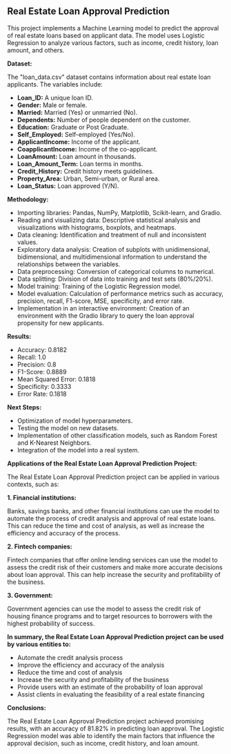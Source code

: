 ## **Real Estate Loan Approval Prediction**

This project implements a Machine Learning model to predict the approval of real estate loans based on applicant data. The model uses Logistic Regression to analyze various factors, such as income, credit history, loan amount, and others.

**Dataset:**

The "loan_data.csv" dataset contains information about real estate loan applicants. The variables include:

* **Loan_ID:** A unique loan ID.
* **Gender:** Male or female.
* **Married:** Married (Yes) or unmarried (No).
* **Dependents:** Number of people dependent on the customer.
* **Education:** Graduate or Post Graduate.
* **Self_Employed:** Self-employed (Yes/No).
* **ApplicantIncome:** Income of the applicant.
* **CoapplicantIncome:** Income of the co-applicant.
* **LoanAmount:** Loan amount in thousands.
* **Loan_Amount_Term:** Loan terms in months.
* **Credit_History:** Credit history meets guidelines.
* **Property_Area:** Urban, Semi-urban, or Rural area.
* **Loan_Status:** Loan approved (Y/N).

**Methodology:**

* Importing libraries: Pandas, NumPy, Matplotlib, Scikit-learn, and Gradio.
* Reading and visualizing data: Descriptive statistical analysis and visualizations with histograms, boxplots, and heatmaps.
* Data cleaning: Identification and treatment of null and inconsistent values.
* Exploratory data analysis: Creation of subplots with unidimensional, bidimensional, and multidimensional information to understand the relationships between the variables.
* Data preprocessing: Conversion of categorical columns to numerical.
* Data splitting: Division of data into training and test sets (80%/20%).
* Model training: Training of the Logistic Regression model.
* Model evaluation: Calculation of performance metrics such as accuracy, precision, recall, F1-score, MSE, specificity, and error rate.
* Implementation in an interactive environment: Creation of an environment with the Gradio library to query the loan approval propensity for new applicants.

**Results:**

* Accuracy: 0.8182
* Recall: 1.0
* Precision: 0.8
* F1-Score: 0.8889
* Mean Squared Error: 0.1818
* Specificity: 0.3333
* Error Rate: 0.1818

**Next Steps:**

* Optimization of model hyperparameters.
* Testing the model on new datasets.
* Implementation of other classification models, such as Random Forest and K-Nearest Neighbors.
* Integration of the model into a real system.

**Applications of the Real Estate Loan Approval Prediction Project:**

The Real Estate Loan Approval Prediction project can be applied in various contexts, such as:

**1. Financial institutions:**

Banks, savings banks, and other financial institutions can use the model to automate the process of credit analysis and approval of real estate loans. This can reduce the time and cost of analysis, as well as increase the efficiency and accuracy of the process.

**2. Fintech companies:**

Fintech companies that offer online lending services can use the model to assess the credit risk of their customers and make more accurate decisions about loan approval. This can help increase the security and profitability of the business.

**3. Government:**

Government agencies can use the model to assess the credit risk of housing finance programs and to target resources to borrowers with the highest probability of success.

**In summary, the Real Estate Loan Approval Prediction project can be used by various entities to:**

* Automate the credit analysis process
* Improve the efficiency and accuracy of the analysis
* Reduce the time and cost of analysis
* Increase the security and profitability of the business
* Provide users with an estimate of the probability of loan approval
* Assist clients in evaluating the feasibility of a real estate financing

**Conclusions:**

The Real Estate Loan Approval Prediction project achieved promising results, with an accuracy of 81.82% in predicting loan approval. The Logistic Regression model was able to identify the main factors that influence the approval decision, such as income, credit history, and loan amount.
